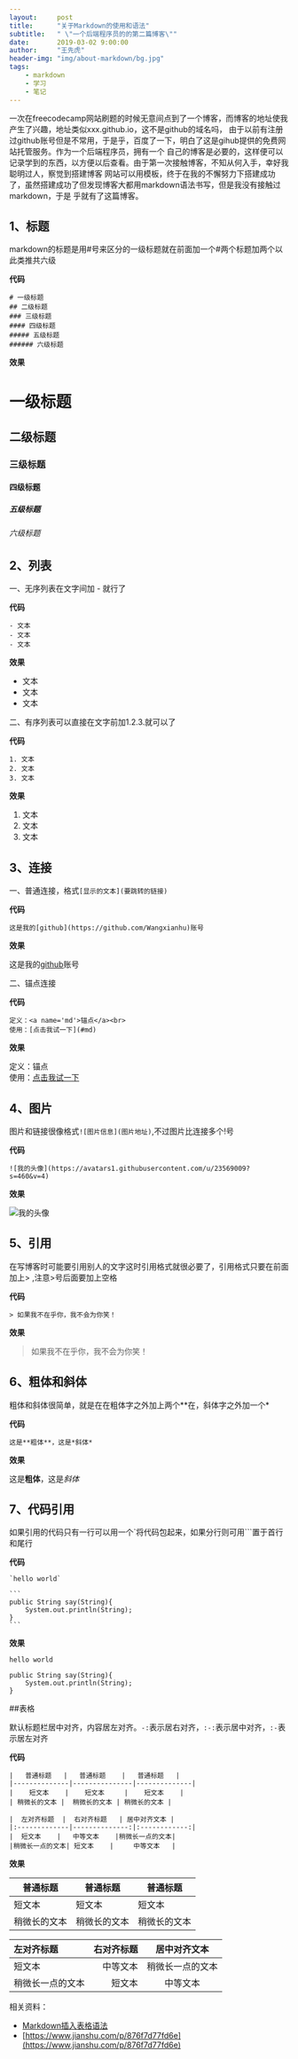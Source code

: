```yaml
---
layout:     post
title:      "关于Markdown的使用和语法"
subtitle:   " \"一个后端程序员的的第二篇博客\""
date:       2019-03-02 9:00:00
author:     "王先虎"
header-img: "img/about-markdown/bg.jpg"
tags:
    - markdown
    - 学习
    - 笔记
---
```


一次在freecodecamp网站刷题的时候无意间点到了一个博客，而博客的地址使我产生了兴趣，地址类似xxx.github.io，这不是github的域名吗，
由于以前有注册过github账号但是不常用，于是乎，百度了一下，明白了这是gihub提供的免费网站托管服务。作为一个后端程序员，拥有一个
自己的博客是必要的，这样便可以记录学到的东西，以方便以后查看。由于第一次接触博客，不知从何入手，幸好我聪明过人，察觉到搭建博客
网站可以用模板，终于在我的不懈努力下搭建成功了，虽然搭建成功了但发现博客大都用markdown语法书写，但是我没有接触过markdown，于是
乎就有了这篇博客。

## 1、标题  
 
markdown的标题是用#号来区分的一级标题就在前面加一个#两个标题加两个以此类推共六级

**代码**

    # 一级标题
    ## 二级标题
    ### 三级标题
    #### 四级标题
    ##### 五级标题
    ###### 六级标题

**效果**

# 一级标题
## 二级标题
### 三级标题
#### 四级标题
##### 五级标题
###### 六级标题

## 2、列表

一、无序列表在文字间加 - 就行了

**代码**

    - 文本
    - 文本
    - 文本

**效果**

- 文本
- 文本
- 文本

二、有序列表可以直接在文字前加1.2.3.就可以了

**代码**

    1. 文本
    2. 文本
    3. 文本

**效果**

1. 文本
2. 文本
3. 文本

## 3、连接

一、普通连接，格式`[显示的文本](要跳转的链接)`

**代码**

	这是我的[github](https://github.com/Wangxianhu)账号

**效果**

这是我的[github](https://github.com/Wangxianhu)账号

二、锚点连接

**代码**

	定义：<a name='md'>锚点</a><br>
	使用：[点击我试一下](#md)

**效果**

定义：<a name='md'>锚点</a><br>
使用：[点击我试一下](#md)
	
## 4、图片

图片和链接很像格式`![图片信息](图片地址)`,不过图片比连接多个!号

**代码**

	![我的头像](https://avatars1.githubusercontent.com/u/23569009?s=460&v=4)

**效果**

![我的头像](https://avatars1.githubusercontent.com/u/23569009?s=460&v=4)

## 5、引用

在写博客时可能要引用别人的文字这时引用格式就很必要了，引用格式只要在前面加上> ,注意>号后面要加上空格

**代码**

    > 如果我不在乎你，我不会为你笑！

**效果**

> 如果我不在乎你，我不会为你笑！

## 6、粗体和斜体

粗体和斜体很简单，就是在在粗体字之外加上两个**在，斜体字之外加一个*

**代码**

	这是**粗体**，这是*斜体*

**效果**

这是**粗体**，这是*斜体*

## 7、代码引用

如果引用的代码只有一行可以用一个`将代码包起来，如果分行则可用```置于首行和尾行

**代码**

	`hello world`
	
	```
	public String say(String){
		System.out.println(String);
	}
	```
	
**效果**

`hello world`

```
public String say(String){
	System.out.println(String);
}
```

##表格

默认标题栏居中对齐，内容居左对齐。`-:`表示居右对齐，`:-:`表示居中对齐，`:-`表示居左对齐

**代码**

	|   普通标题   |   普通标题    |   普通标题   |
	|--------------|---------------|--------------|
	|    短文本    |    短文本     |    短文本    |
	| 稍微长的文本 |  稍微长的文本 | 稍微长的文本 |
	
	|  左对齐标题  |  右对齐标题   | 居中对齐文本 |
	|:-------------|--------------:|:------------:|
	|  短文本    |   中等文本    |稍微长一点的文本|
	|稍微长一点的文本| 短文本    |     中等文本   |
	
**效果**

|   普通标题   |   普通标题    |   普通标题   |
|--------------|---------------|--------------|
|    短文本    |    短文本     |    短文本    |
| 稍微长的文本 |  稍微长的文本 | 稍微长的文本 |

|  左对齐标题  |  右对齐标题   | 居中对齐文本 |
|:-------------|--------------:|:------------:|
|  短文本    |   中等文本    |稍微长一点的文本|
|稍微长一点的文本| 短文本    |     中等文本   |

相关资料：

- [Markdown插入表格语法](https://www.jianshu.com/p/2df05f279331)
- [https://www.jianshu.com/p/876f7d77fd6e](https://www.jianshu.com/p/876f7d77fd6e)